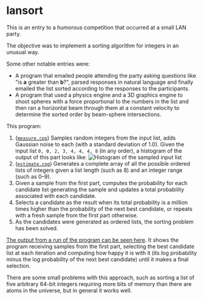 # lansort

This is an entry to a humorous competition that occurred at a small LAN party.

The objective was to implement a sorting algorithm for integers in an unusual way.

Some other notable entries were:

* A program that emailed people attending the party asking questions like "is **a** greater than **b**?", parsed responses in natural language and finally emailed the list sorted according to the responses to the participants.
* A program that used a physics engine and a 3D graphics engine to shoot spheres with a force proportional to the numbers in the list and then ran a horizontal beam through them at a constant velocity to determine the sorted order by beam-sphere intersections.

This program:

1. ([`measure.cpp`](measure.cpp)) Samples random integers from the input list, adds Gaussian noise to each (with a standard deviation of 1.0). Given the input list `0, 0, 2, 3, 4, 4, 4, 8` (in any order), a histogram of the output of this part looks like:
   ![Histogram of the sampled input list](https://raw.githubusercontent.com/ion1/lansort/master/example_output/measurements.svg?sanitize=true)
1. ([`estimate.cpp`](estimate.cpp)) Generates a complete array of all the possible ordered lists of integers given a list length (such as 8) and an integer range (such as 0–9).
1. Given a sample from the first part, computes the probability for each candidate list generating the sample and updates a total probability associated with each candidate.
1. Selects a candidate as the result when its total probability is a million times higher than the probability of the next best candidate, or repeats with a fresh sample from the first part otherwise.
1. As the candidates were generated as ordered lists, the sorting problem has been solved.

[The output from a run of the program can be seen here](example_output/lansort.out). It shows the program receiving samples from the first part, selecting the best candidate list at each iteration and computing how happy it is with it (its log probability minus the log probability of the next best candidate) until it makes a final selection.

There are some small problems with this approach, such as sorting a list of five arbitrary 64-bit integers requiring more bits of memory than there are atoms in the universe, but in general it works well.
